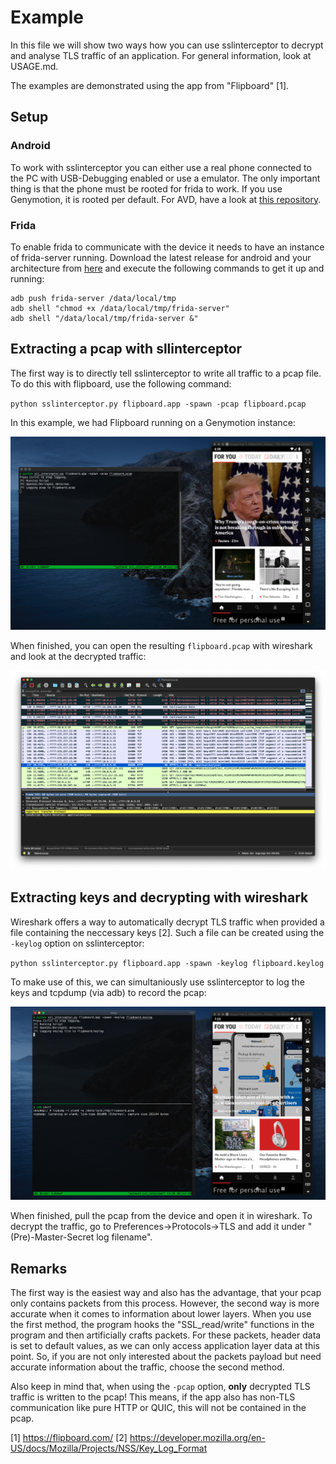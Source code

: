 # Example
In this file we will show two ways how you can use sslinterceptor to decrypt and analyse TLS traffic of an application. For general information, look at USAGE.md.

The examples are demonstrated using the app from "Flipboard" [1].

## Setup
### Android
To work with sslinterceptor you can either use a real phone connected to the PC with USB-Debugging enabled or use a emulator. The only important thing is
that the phone must be rooted for frida to work. If you use Genymotion, it is rooted per default. For AVD, have a look at [this repository](https://github.com/Frint0/avd-root).

### Frida
To enable frida to communicate with the device it needs to have an instance of frida-server running. Download the latest release for android and your architecture from [here](https://github.com/frida/frida/releases)
and execute the following commands to get it up and running:

```
adb push frida-server /data/local/tmp
adb shell "chmod +x /data/local/tmp/frida-server"
adb shell "/data/local/tmp/frida-server &"
```

## Extracting a pcap with sllinterceptor
The first way is to directly tell sslinterceptor to write all traffic to a pcap file. To do this with flipboard, use the following command:

`python sslinterceptor.py flipboard.app -spawn -pcap flipboard.pcap`

In this example, we had Flipboard running on a Genymotion instance:

![Output while logging](/images/flipboard_pcap_1.png)

When finished, you can open the resulting `flipboard.pcap` with wireshark and look at the decrypted traffic: 

![Wireshark view of resulting pcap](/images/flipboard_pcap_2.png)

## Extracting keys and decrypting with wireshark
Wireshark offers a way to automatically decrypt TLS traffic when provided a file containing the neccessary keys [2]. Such a file can be created using the `-keylog` option on sslinterceptor:

`python sslinterceptor.py flipboard.app -spawn -keylog flipboard.keylog`

To make use of this, we can simultaniously use sslinterceptor to log the keys and tcpdump (via adb) to record the pcap:

![Output while logging](/images/flipboard_keylog_1.png)

When finished, pull the pcap from the device and open it in wireshark. To decrypt the traffic, go to Preferences->Protocols->TLS and add it under "(Pre)-Master-Secret log filename".

## Remarks

The first way is the easiest way and also has the advantage, that your pcap only contains packets from this process. However, the second way is more accurate when it comes to information about lower layers. When you use the first method, the program hooks the "SSL_read/write" functions in the program and then artificially crafts packets. For these packets, header data is set to default values, as we can only access application layer data at this point. So, if you are not only interested about the packets payload but need accurate information about the traffic, choose the second method.

Also keep in mind that, when using the `-pcap` option, **only** decrypted TLS traffic is written to the pcap! This means, if the app also has non-TLS communication like pure HTTP or QUIC, this will not be contained in the pcap.

[1] https://flipboard.com/
[2] https://developer.mozilla.org/en-US/docs/Mozilla/Projects/NSS/Key_Log_Format
